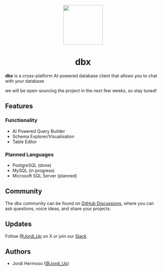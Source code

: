 <p align="center">
  <a href="https://getdbx.com">
      <img src="https://getdbx.com/app-icon-256.png" height="128"></img>
  </a>
    <h1 align="center">dbx</h1>
</p>

**dbx** is a cross-platform AI-powered database client that allows you to chat with your database

we will be open-sourcing the project in the next few weeks, so stay tuned!

## Features

### Functionality
- AI Powered Query Builder 
- Schema Explorer/Visualisation
- Table Editor

### Planned Languages
- PostgreSQL (done)
- MySQL (in progress)
- Microsoft SQL Server (planned)


## Community

The dbx community can be found on [GitHub Discussions](https://github.com/getdbx/dbx/discussions), where you can ask questions, voice ideas, and share your projects.


## Updates

Follow [@Jordi_Up](https://x.com/Jordi_Up) on X or join our [Slack](https://getdbx.com/slack).

## Authors

- Jordi Hermoso ([@Jordi_Up](https://x.com/Jordi_Up))
